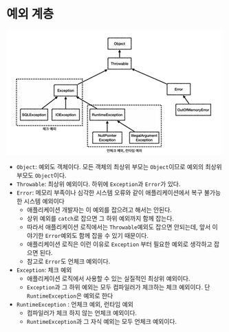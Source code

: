 # 예외 계층

![1.png](Image%2F1.png)
- ``Object``: 예외도 객체이다. 모든 객체의 최상위 부모는 ``Object``이므로 예외의 최상위 부모도 ``Object``이다.
- ``Throwable``: 최상위 예외이다. 하위에 ``Exception``과 ``Error``가 있다.
- ``Error``: 메모리 부족이나 심각한 시스템 오류와 같이 애플리케이션에서 복구 불가능한 시스템 예외이다
  - 애플리케이션 개발자는 이 예외를 잡으려고 해서는 안된다.
  - 상위 예외를 ``catch``로 잡으면 그 하위 예외까지 함께 잡는다.
  - 따라서 애플리케이션 로직에서는 ``Throwable``예외도 잡으면 안되는데, 앞서 이야기한 ``Error``예외도 함께 잡을 수 있기 때문이다.
  - 애플리케이션 로직은 이런 이유로 ``Exception`` 부터 필요한 예외로 생각하고 잡으면 된다.
  - 참고로 ``Error``도 언체크 예외이다.
- ``Exception``: 체크 예외
  - 애플리케이션 로직에서 사용할 수 있는 실질적인 최상위 예외이다.
  - ``Exception``과 그 하위 예외는 모두 컴파일러가 체크하는 체크 예외이다. 단 ``RuntimeException``은 예외로 한다
- ``RuntimeException`` : 언체크 예외, 런타임 예외
  - 컴파일러가 체크 하지 않는 언체크 예외이다.
  - ``RuntimeException``과 그 자식 예외는 모두 언체크 예외이다.
